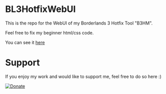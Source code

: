 # BL3HotfixWebUI
This is the repo for the WebUI of my Borderlands 3 Hotfix Tool "B3HM".

Feel free to fix my beginner html/css code.

You can see it [here](https://c0dycode.github.io/BL3HotfixWebUI/)

# Support
If you enjoy my work and would like to support me, feel free to do so here :)

[![Donate](https://img.shields.io/badge/Donate-PayPal-green.svg)](https://www.paypal.com/cgi-bin/webscr?cmd=_s-xclick&hosted_button_id=CRVHLK9MURS9Q)
